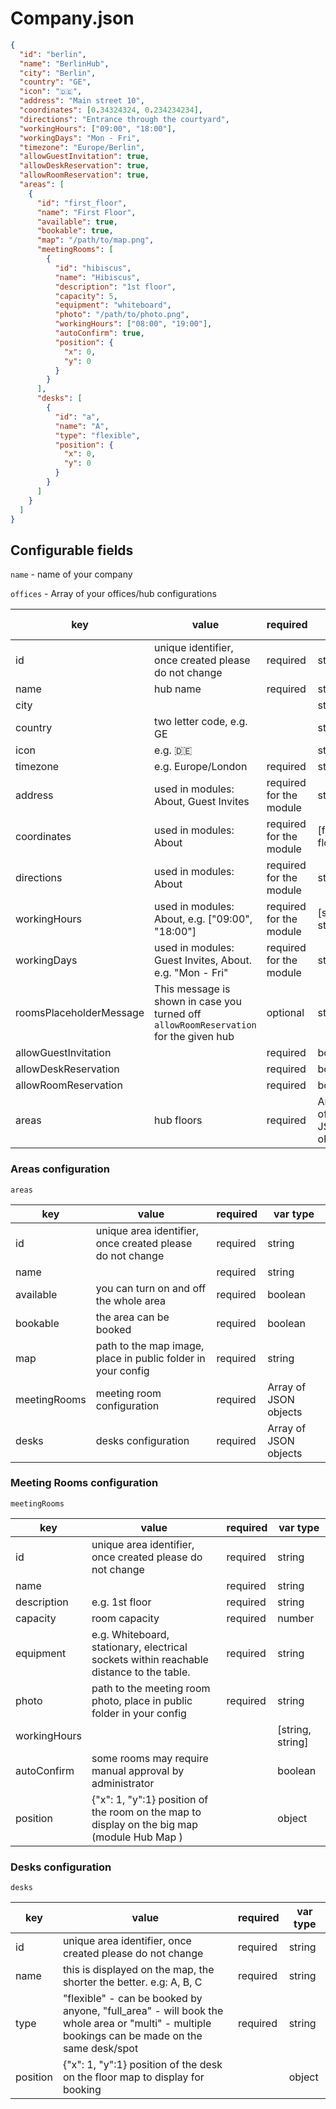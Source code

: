 # Company.json

```json
{
  "id": "berlin",
  "name": "BerlinHub",
  "city": "Berlin",
  "country": "GE",
  "icon": "🇩🇪",
  "address": "Main street 10",
  "coordinates": [0.34324324, 0.234234234],
  "directions": "Entrance through the courtyard",
  "workingHours": ["09:00", "18:00"],
  "workingDays": "Mon - Fri",
  "timezone": "Europe/Berlin",
  "allowGuestInvitation": true,
  "allowDeskReservation": true,
  "allowRoomReservation": true,
  "areas": [
    {
      "id": "first_floor",
      "name": "First Floor",
      "available": true,
      "bookable": true,
      "map": "/path/to/map.png",
      "meetingRooms": [
        {
          "id": "hibiscus",
          "name": "Hibiscus",
          "description": "1st floor",
          "capacity": 5,
          "equipment": "whiteboard",
          "photo": "/path/to/photo.png",
          "workingHours": ["08:00", "19:00"],
          "autoConfirm": true,
          "position": {
            "x": 0,
            "y": 0
          }
        }
      ],
      "desks": [
        {
          "id": "a",
          "name": "A",
          "type": "flexible",
          "position": {
            "x": 0,
            "y": 0
          }
        }
      ]
    }
  ]
}
```

## Configurable fields

`name` - name of your company

`offices` - Array of your offices/hub configurations

| key                     | value                                                                                 | required                | var type              |
| ----------------------- | ------------------------------------------------------------------------------------- | ----------------------- | --------------------- |
| id                      | unique identifier, once created please do not change                                  | required                | string                |
| name                    | hub name                                                                              | required                | string                |
| city                    |                                                                                       |                         | string                |
| country                 | two letter code, e.g. GE                                                              |                         | string                |
| icon                    | e.g. 🇩🇪                                                                               |                         | string                |
| timezone                | e.g. Europe/London                                                                    | required                | string                |
| address                 | used in modules: About, Guest Invites                                                 | required for the module | string                |
| coordinates             | used in modules: About                                                                | required for the module | [float, float]        |
| directions              | used in modules: About                                                                | required for the module | string                |
| workingHours            | used in modules: About, e.g. ["09:00", "18:00"]                                       | required for the module | [string, string]      |
| workingDays             | used in modules: Guest Invites, About. e.g. "Mon - Fri"                               | required for the module | string                |
| roomsPlaceholderMessage | This message is shown in case you turned off `allowRoomReservation` for the given hub | optional                | string                |
| allowGuestInvitation    |                                                                                       | required                | boolean               |
| allowDeskReservation    |                                                                                       | required                | boolean               |
| allowRoomReservation    |                                                                                       | required                | boolean               |
| areas                   | hub floors                                                                            | required                | Array of JSON objects |

### Areas configuration

`areas`

| key          | value                                                        | required | var type              |
| ------------ | ------------------------------------------------------------ | -------- | --------------------- |
| id           | unique area identifier, once created please do not change    | required | string                |
| name         |                                                              | required | string                |
| available    | you can turn on and off the whole area                       | required | boolean               |
| bookable     | the area can be booked                                       | required | boolean               |
| map          | path to the map image, place in public folder in your config | required | string                |
| meetingRooms | meeting room configuration                                   | required | Array of JSON objects |
| desks        | desks configuration                                          | required | Array of JSON objects |

### Meeting Rooms configuration

`meetingRooms`

| key          | value                                                                                       | required | var type         |
| ------------ | ------------------------------------------------------------------------------------------- | -------- | ---------------- |
| id           | unique area identifier, once created please do not change                                   | required | string           |
| name         |                                                                                             | required | string           |
| description  | e.g. 1st floor                                                                              | required | string           |
| capacity     | room capacity                                                                               | required | number           |
| equipment    | e.g. Whiteboard, stationary, electrical sockets within reachable distance to the table.     | required | string           |
| photo        | path to the meeting room photo, place in public folder in your config                       | required | string           |
| workingHours |                                                                                             |          | [string, string] |
| autoConfirm  | some rooms may require manual approval by administrator                                     |          | boolean          |
| position     | {"x": 1, "y":1} position of the room on the map to display on the big map (module Hub Map ) |          | object           |

### Desks configuration

`desks`

| key      | value                                                                                                                                         | required | var type |
| -------- | --------------------------------------------------------------------------------------------------------------------------------------------- | -------- | -------- |
| id       | unique area identifier, once created please do not change                                                                                     | required | string   |
| name     | this is displayed on the map, the shorter the better. e.g: A, B, C                                                                            | required | string   |
| type     | "flexible" - can be booked by anyone, "full_area" - will book the whole area or "multi" - multiple bookings can be made on the same desk/spot | required | string   |
| position | {"x": 1, "y":1} position of the desk on the floor map to display for booking                                                                  |          | object   |
